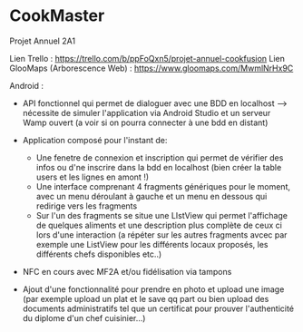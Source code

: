 # CookMaster
Projet Annuel 2A1

Lien Trello : https://trello.com/b/ppFoQxn5/projet-annuel-cookfusion
Lien GlooMaps (Arborescence Web) : https://www.gloomaps.com/MwmlNrHx9C

Android :

- API fonctionnel qui permet de dialoguer avec une BDD en localhost --> nécessite de simuler l'application via Android Studio et un serveur Wamp ouvert (a voir si on pourra connecter à une bdd en distant)
- Application composé pour l'instant de:
    - Une fenetre de connexion et inscription qui permet de vérifier des infos ou d'ne inscrire dans la bdd en localhost (bien créer la table users et les lignes en amont !)
    - Une interface comprenant 4 fragments génériques pour le moment, avec un menu déroulant à gauche et un menu en dessous qui redirige vers les fragments
    - Sur l'un des fragments se situe une LIstView qui permet l'affichage de quelques aliments et une description plus complète de ceux ci lors d'une interaction (a répéter sur les autres fragments avcec par exemple une ListView pour les différents locaux proposés, les différents chefs disponibles etc..)
 
- NFC en cours avec  MF2A et/ou fidélisation via tampons 
- Ajout d'une fonctionnalité pour prendre en photo et upload une image (par exemple upload un plat et le save qq part ou bien upload des documents administratifs tel que un certificat pour prouver l'authenticité du diplome d'un chef cuisinier...)  
